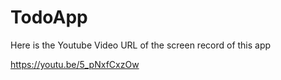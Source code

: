 # TodoApp

Here is the  Youtube Video URL of the screen record of this app 

https://youtu.be/5_pNxfCxzOw
